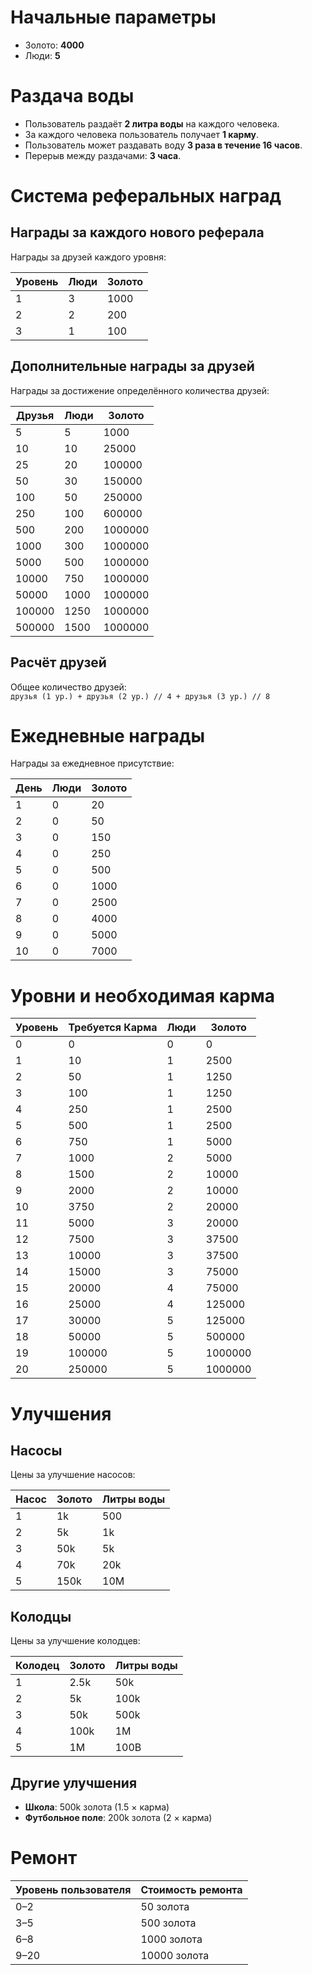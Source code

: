 # Начальные параметры
- Золото: **4000**
- Люди: **5**

# Раздача воды

- Пользователь раздаёт **2 литра воды** на каждого человека.
- За каждого человека пользователь получает **1 карму**.
- Пользователь может раздавать воду **3 раза в течение 16 часов**.
- Перерыв между раздачами: **3 часа**.

# Система реферальных наград

## Награды за каждого нового реферала
Награды за друзей каждого уровня:

| Уровень | Люди | Золото |
|---------|------|-------|
| 1       | 3    | 1000  |
| 2       | 2    | 200   |
| 3       | 1    | 100   |

## Дополнительные награды за друзей
Награды за достижение определённого количества друзей:

| Друзья | Люди | Золото   |
|--------|------|----------|
| 5      | 5    | 1000     |
| 10     | 10   | 25000    |
| 25     | 20   | 100000   |
| 50     | 30   | 150000   |
| 100    | 50   | 250000   |
| 250    | 100  | 600000   |
| 500    | 200  | 1000000  |
| 1000   | 300  | 1000000  |
| 5000   | 500  | 1000000  |
| 10000  | 750  | 1000000  |
| 50000  | 1000 | 1000000  |
| 100000 | 1250 | 1000000  |
| 500000 | 1500 | 1000000  |

## Расчёт друзей
Общее количество друзей:  
`друзья (1 ур.) + друзья (2 ур.) // 4 + друзья (3 ур.) // 8`


# Ежедневные награды
Награды за ежедневное присутствие:

| День | Люди | Золото |
|------|------|-------|
| 1    | 0    | 20    |
| 2    | 0    | 50    |
| 3    | 0    | 150   |
| 4    | 0    | 250   |
| 5    | 0    | 500   |
| 6    | 0    | 1000  |
| 7    | 0    | 2500  |
| 8    | 0    | 4000  |
| 9    | 0    | 5000  |
| 10   | 0    | 7000  |

# Уровни и необходимая карма

| Уровень | Требуется Карма | Люди | Золото   |
|---------|-----------------|------|----------|
| 0       | 0               | 0    | 0        |
| 1       | 10              | 1    | 2500     |
| 2       | 50              | 1    | 1250     |
| 3       | 100             | 1    | 1250     |
| 4       | 250             | 1    | 2500     |
| 5       | 500             | 1    | 2500     |
| 6       | 750             | 1    | 5000     |
| 7       | 1000            | 2    | 5000     |
| 8       | 1500            | 2    | 10000    |
| 9       | 2000            | 2    | 10000    |
| 10      | 3750            | 2    | 20000    |
| 11      | 5000            | 3    | 20000    |
| 12      | 7500            | 3    | 37500    |
| 13      | 10000           | 3    | 37500    |
| 14      | 15000           | 3    | 75000    |
| 15      | 20000           | 4    | 75000    |
| 16      | 25000           | 4    | 125000   |
| 17      | 30000           | 5    | 125000   |
| 18      | 50000           | 5    | 500000   |
| 19      | 100000          | 5    | 1000000  |
| 20      | 250000          | 5    | 1000000  |

# Улучшения

## Насосы
Цены за улучшение насосов:

| Насос   | Золото | Литры воды |
|---------|--------|------------|
| 1       | 1k     | 500        |
| 2       | 5k     | 1k         |
| 3       | 50k    | 5k         |
| 4       | 70k    | 20k        |
| 5       | 150k   | 10M        |

## Колодцы
Цены за улучшение колодцев:

| Колодец | Золото | Литры воды |
|---------|--------|------------|
| 1       | 2.5k   | 50k        |
| 2       | 5k     | 100k       |
| 3       | 50k    | 500k       |
| 4       | 100k   | 1M         |
| 5       | 1M     | 100B       |

## Другие улучшения
- **Школа**: 500k золота (1.5 × карма)  
- **Футбольное поле**: 200k золота (2 × карма)

# Ремонт

| Уровень пользователя | Стоимость ремонта |
|-----------------------|--------------------|
| 0–2                   | 50 золота         |
| 3–5                   | 500 золота        |
| 6–8                   | 1000 золота       |
| 9–20                  | 10000 золота      |

